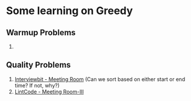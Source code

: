 # Some learning on Greedy
## Warmup Problems
1. 

## Quality Problems
1. [Interviewbit - Meeting Room](https://www.interviewbit.com/problems/meeting-rooms/) (Can we sort based on either start or end time? If not, why?)
2. [LintCode - Meeting Room-III](https://www.lintcode.com/problem/1897/)